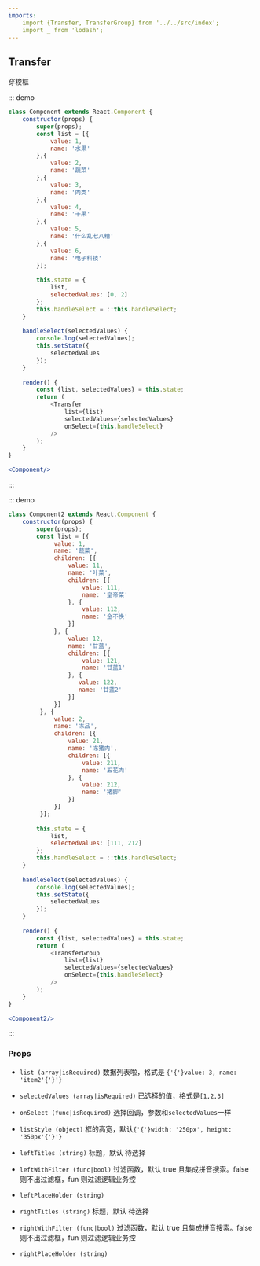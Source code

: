 ```yaml
---
imports:
    import {Transfer, TransferGroup} from '../../src/index';
    import _ from 'lodash';
---
```

## Transfer

穿梭框

::: demo 
```js
class Component extends React.Component {
    constructor(props) {
        super(props);
        const list = [{
            value: 1,
            name: '水果'
        },{
            value: 2,
            name: '蔬菜'
        },{
            value: 3,
            name: '肉类'
        },{
            value: 4,
            name: '干果'
        },{
            value: 5,
            name: '什么乱七八糟'
        },{
            value: 6,
            name: '电子科技'
        }];
        
        this.state = {
            list,
            selectedValues: [0, 2]
        };
        this.handleSelect = ::this.handleSelect;
    }
    
    handleSelect(selectedValues) {
        console.log(selectedValues);
        this.setState({
            selectedValues
        });
    }
    
    render() {
        const {list, selectedValues} = this.state;
        return (
            <Transfer
                list={list}
                selectedValues={selectedValues}
                onSelect={this.handleSelect}
            />
        );
    }
}
```
```jsx
<Component/>
```
:::

::: demo 
```js
class Component2 extends React.Component {
    constructor(props) {
        super(props);
        const list = [{
             value: 1,
             name: '蔬菜',
             children: [{
                 value: 11,
                 name: '叶菜',
                 children: [{
                     value: 111,
                     name: '皇帝菜'
                 }, {
                     value: 112,
                     name: '金不换'
                 }]
             }, {
                 value: 12,
                 name: '甘蓝',
                 children: [{
                     value: 121,
                     name: '甘蓝1'
                 }, {
                    value: 122,
                    name: '甘蓝2'  
                 }]
             }]
         }, {
             value: 2,
             name: '冻品',
             children: [{
                 value: 21,
                 name: '冻猪肉',
                 children: [{
                     value: 211,
                     name: '五花肉'
                 }, {
                     value: 212,
                     name: '猪脚'
                 }]
             }]
         }];
        
        this.state = {
            list,
            selectedValues: [111, 212]
        };
        this.handleSelect = ::this.handleSelect;
    }
    
    handleSelect(selectedValues) {
        console.log(selectedValues);
        this.setState({
            selectedValues
        });
    }
    
    render() {
        const {list, selectedValues} = this.state;
        return (
            <TransferGroup
                list={list}
                selectedValues={selectedValues}
                onSelect={this.handleSelect}
            />
        );
    }
}
```
```jsx
<Component2/>
```
:::


### Props
- `list (array|isRequired)` 数据列表啦，格式是 `{'{'}value: 3, name: 'item2'{'}'}`
- `selectedValues (array|isRequired)` 已选择的值，格式是`[1,2,3]`
- `onSelect (func|isRequired)` 选择回调，参数和`selectedValues`一样
- `listStyle (object)` 框的高宽，默认`{'{'}width: '250px', height: '350px'{'}'}`

- `leftTitles (string)` 标题，默认 待选择 
- `leftWithFilter (func|bool)` 过滤函数，默认 true 且集成拼音搜索。false 则不出过滤框，fun 则过滤逻辑业务控
- `leftPlaceHolder (string)`

- `rightTitles (string)` 标题，默认 待选择 
- `rightWithFilter (func|bool)` 过滤函数，默认 true 且集成拼音搜索。false 则不出过滤框，fun 则过滤逻辑业务控
- `rightPlaceHolder (string)`